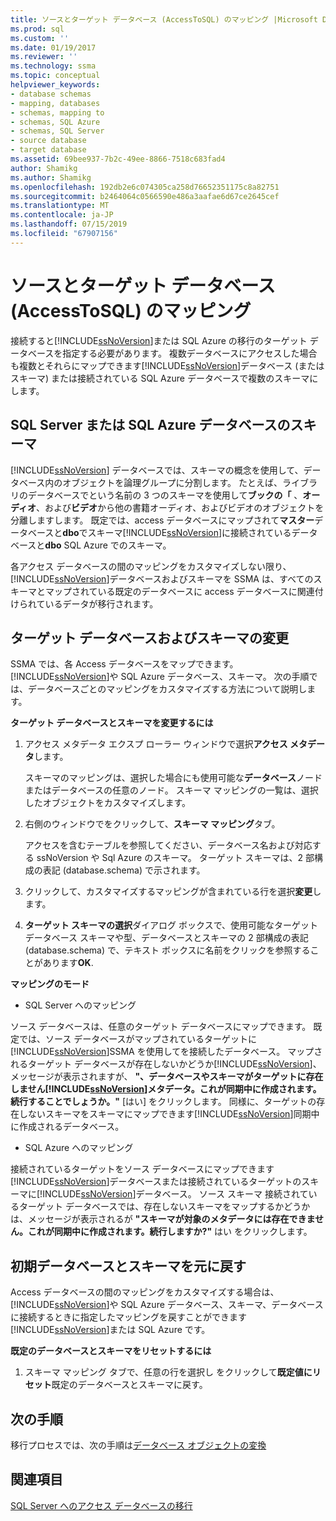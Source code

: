 ```yaml
---
title: ソースとターゲット データベース (AccessToSQL) のマッピング |Microsoft Docs
ms.prod: sql
ms.custom: ''
ms.date: 01/19/2017
ms.reviewer: ''
ms.technology: ssma
ms.topic: conceptual
helpviewer_keywords:
- database schemas
- mapping, databases
- schemas, mapping to
- schemas, SQL Azure
- schemas, SQL Server
- source database
- target database
ms.assetid: 69bee937-7b2c-49ee-8866-7518c683fad4
author: Shamikg
ms.author: Shamikg
ms.openlocfilehash: 192db2e6c074305ca258d76652351175c8a82751
ms.sourcegitcommit: b2464064c0566590e486a3aafae6d67ce2645cef
ms.translationtype: MT
ms.contentlocale: ja-JP
ms.lasthandoff: 07/15/2019
ms.locfileid: "67907156"
---
```

# <a name="mapping-source-and-target-databases-accesstosql"></a>ソースとターゲット データベース (AccessToSQL) のマッピング
接続すると[!INCLUDE[ssNoVersion](../../includes/ssnoversion-md.md)]または SQL Azure の移行のターゲット データベースを指定する必要があります。 複数データベースにアクセスした場合も複数とそれらにマップできます[!INCLUDE[ssNoVersion](../../includes/ssnoversion-md.md)]データベース (またはスキーマ) または接続されている SQL Azure データベースで複数のスキーマにします。  
  
## <a name="sql-server-or-sql-azure-database-schemas"></a>SQL Server または SQL Azure データベースのスキーマ  
[!INCLUDE[ssNoVersion](../../includes/ssnoversion-md.md)] データベースでは、スキーマの概念を使用して、データベース内のオブジェクトを論理グループに分割します。 たとえば、ライブラリのデータベースでという名前の 3 つのスキーマを使用して**ブックの「** 、**オーディオ**、および**ビデオ**から他の書籍オーディオ、およびビデオのオブジェクトを分離しますします。 既定では、access データベースにマップされて**マスター**データベースと**dbo**でスキーマ[!INCLUDE[ssNoVersion](../../includes/ssnoversion-md.md)]に接続されているデータベースと**dbo** SQL Azure でのスキーマ。  
  
各アクセス データベースの間のマッピングをカスタマイズしない限り、[!INCLUDE[ssNoVersion](../../includes/ssnoversion-md.md)]データベースおよびスキーマを SSMA は、すべてのスキーマとマップされている既定のデータベースに access データベースに関連付けられているデータが移行されます。  
  
## <a name="modifying-the-target-database-and-schema"></a>ターゲット データベースおよびスキーマの変更  
SSMA では、各 Access データベースをマップできます。[!INCLUDE[ssNoVersion](../../includes/ssnoversion-md.md)]や SQL Azure データベース、スキーマ。 次の手順では、データベースごとのマッピングをカスタマイズする方法について説明します。  
  
**ターゲット データベースとスキーマを変更するには**  
  
1.  アクセス メタデータ エクスプ ローラー ウィンドウで選択**アクセス メタデータ**します。  
  
    スキーマのマッピングは、選択した場合にも使用可能な**データベース**ノードまたはデータベースの任意のノード。 スキーマ マッピングの一覧は、選択したオブジェクトをカスタマイズします。  
  
2.  右側のウィンドウでをクリックして、**スキーマ マッピング**タブ。  
  
    アクセスを含むテーブルを参照してください、データベース名および対応する ssNoVersion や Sql Azure のスキーマ。 ターゲット スキーマは、2 部構成の表記 (database.schema) で示されます。  
  
3.  クリックして、カスタマイズするマッピングが含まれている行を選択**変更**します。  
  
4.  **ターゲット スキーマの選択**ダイアログ ボックスで、使用可能なターゲット データベース スキーマや型、データベースとスキーマの 2 部構成の表記 (database.schema) で、テキスト ボックスに名前をクリックを参照することがあります**OK**.  
  
**マッピングのモード**  
  
-   SQL Server へのマッピング  
  
ソース データベースは、任意のターゲット データベースにマップできます。 既定では、ソース データベースがマップされているターゲットに[!INCLUDE[ssNoVersion](../../includes/ssnoversion-md.md)]SSMA を使用してを接続したデータベース。 マップされるターゲット データベースが存在しないかどうか[!INCLUDE[ssNoVersion](../../includes/ssnoversion-md.md)]、メッセージが表示されますが、 **"、データベースやスキーマがターゲットに存在しません[!INCLUDE[ssNoVersion](../../includes/ssnoversion-md.md)]メタデータ。これが同期中に作成されます。続行することでしょうか。"** [はい] をクリックします。 同様に、ターゲットの存在しないスキーマをスキーマにマップできます[!INCLUDE[ssNoVersion](../../includes/ssnoversion-md.md)]同期中に作成されるデータベース。  
  
-   SQL Azure へのマッピング  
  
接続されているターゲットをソース データベースにマップできます[!INCLUDE[ssNoVersion](../../includes/ssnoversion-md.md)]データベースまたは接続されているターゲットのスキーマに[!INCLUDE[ssNoVersion](../../includes/ssnoversion-md.md)]データベース。 ソース スキーマ 接続されているターゲット データベースでは、存在しないスキーマをマップするかどうかは、メッセージが表示されるが **"スキーマが対象のメタデータには存在できません。これが同期中に作成されます。続行しますか?"** はい をクリックします。  
  
## <a name="reverting-to-your-initial-database-and-schema"></a>初期データベースとスキーマを元に戻す  
Access データベースの間のマッピングをカスタマイズする場合は、[!INCLUDE[ssNoVersion](../../includes/ssnoversion-md.md)]や SQL Azure データベース、スキーマ、データベースに接続するときに指定したマッピングを戻すことができます[!INCLUDE[ssNoVersion](../../includes/ssnoversion-md.md)]または SQL Azure です。  
  
**既定のデータベースとスキーマをリセットするには**  
  
1.  スキーマ マッピング タブで、任意の行を選択し をクリックして**既定値にリセット**既定のデータベースとスキーマに戻す。  
  
## <a name="next-step"></a>次の手順  
移行プロセスでは、次の手順は[データベース オブジェクトの変換](converting-access-database-objects-accesstosql.md)  
  
## <a name="see-also"></a>関連項目  
[SQL Server へのアクセス データベースの移行](migrating-access-databases-to-sql-server-azure-sql-db-accesstosql.md)  
  
